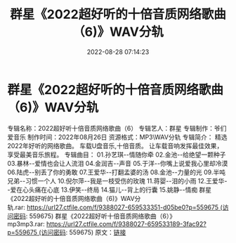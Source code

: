 ﻿---
title: 群星《2022超好听的十倍音质网络歌曲（6)》WAV分轨
date: 2022-08-28 07:14:23
categories: WAV车载音乐、镜像
tags: 华语中文
---
# 群星《2022超好听的十倍音质网络歌曲（6)》WAV分轨

专辑名称：2022超好听十倍音质网络歌曲（6）
专辑艺人：群星
专辑制作：爷们爱音乐
制作时间：2022年08月26日
资源格式：MP3\WAV分轨
专辑简介：
精选2022年好听的网络歌曲。
车载U盘音乐,十倍音质。
让车载音响发挥最佳效果，享受最美音乐旅程。
专辑曲目：
01.孙艺琪--情随你牵
02.金池--给绝望一颗种子
03.暴林--爱情也会让人流泪
04.金润吉--声音
05.于洋--你嘴上说爱我心里却冷漠
06.陆虎--别丢了你的勇敢
07.王爱华--打翻孟婆的汤
08.金池--力量的光
09.半吨兄弟--习惯一个人
10.倪尔萍--我是一枝受伤的玫瑰
11.蒋婴--泪的小雨
12.王爱华--爱在心头痛在心底
13.伊笑--终局
14.猫儿--背上的行囊
15.姚静--情痴
群星《2022超好听的十倍音质网络歌曲（6)》WAV分轨.rar: https://url27.ctfile.com/f/9388027-659533351-d05be0?p=559675 (访问密码:
559675)
群星《2022超好听十倍音质网络歌曲（6）》mp3mp3.rar: https://url27.ctfile.com/f/9388027-659533189-3fac92?p=559675 (访问密码:
559675)
原文：[链接](https://blog.sina.com.cn/s/blog_1647c7e7601030z3h.html)